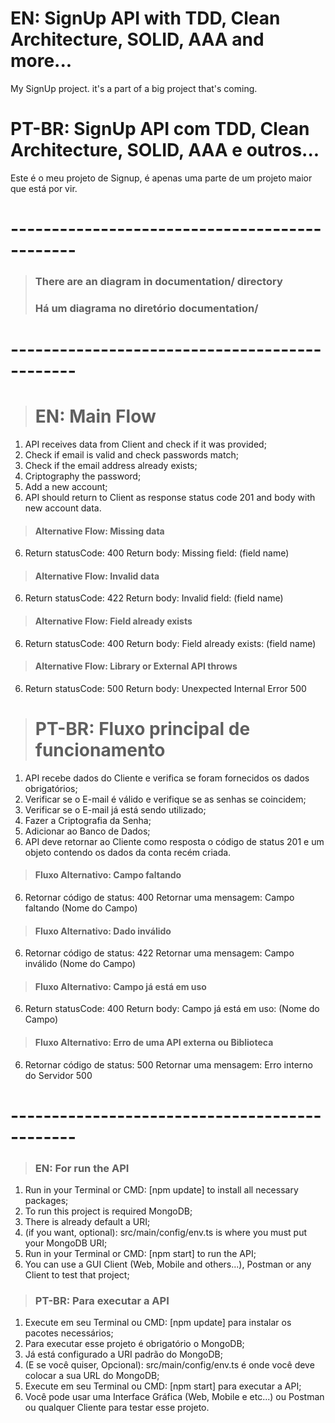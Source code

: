 # EN: SignUp API with TDD, Clean Architecture, SOLID, AAA and more...

My SignUp project. it's a part of a big project that's coming.

# PT-BR: SignUp API com TDD, Clean Architecture, SOLID, AAA e outros...

Este é o meu projeto de Signup, é apenas uma parte de um projeto maior que está por vir.

# ----------------------------------------------

> ### There are an diagram in documentation/ directory
>
> ### Há um diagrama no diretório documentation/

# ----------------------------------------------

> # EN: Main Flow

1. API receives data from Client and check if it was provided;
2. Check if email is valid and check passwords match;
3. Check if the email address already exists;
4. Criptography the password;
5. Add a new account;
6. API should return to Client as response status code 201 and body with new account data.

> #### Alternative Flow: Missing data

6. Return statusCode: 400
   Return body: Missing field: (field name)

> #### Alternative Flow: Invalid data

6. Return statusCode: 422
   Return body: Invalid field: (field name)

> #### Alternative Flow: Field already exists

6. Return statusCode: 400
   Return body: Field already exists: (field name)

> #### Alternative Flow: Library or External API throws

6. Return statusCode: 500
   Return body: Unexpected Internal Error 500

> # PT-BR: Fluxo principal de funcionamento

1. API recebe dados do Cliente e verifica se foram fornecidos os dados obrigatórios;
2. Verificar se o E-mail é válido e verifique se as senhas se coincidem;
3. Verificar se o E-mail já está sendo utilizado;
4. Fazer a Criptografia da Senha;
5. Adicionar ao Banco de Dados;
6. API deve retornar ao Cliente como resposta o código de status 201 e um objeto contendo os dados da conta recém criada.

> #### Fluxo Alternativo: Campo faltando

6. Retornar código de status: 400
   Retornar uma mensagem: Campo faltando (Nome do Campo)

> #### Fluxo Alternativo: Dado inválido

6. Retornar código de status: 422
   Retornar uma mensagem: Campo inválido (Nome do Campo)

> #### Fluxo Alternativo: Campo já está em uso

6. Return statusCode: 400
   Return body: Campo já está em uso: (Nome do Campo)

> #### Fluxo Alternativo: Erro de uma API externa ou Biblioteca

6. Retornar código de status: 500
   Retornar uma mensagem: Erro interno do Servidor 500

# ----------------------------------------------

> ### EN: For run the API

1. Run in your Terminal or CMD: [npm update] to install all necessary packages;
2. To run this project is required MongoDB;
3. There is already default a URI;
4. (if you want, optional): src/main/config/env.ts is where you must put your MongoDB URI;
5. Run in your Terminal or CMD: [npm start] to run the API;
6. You can use a GUI Client (Web, Mobile and others...), Postman or any Client to test that project;

> ### PT-BR: Para executar a API

1. Execute em seu Terminal ou CMD: [npm update] para instalar os pacotes necessários;
2. Para executar esse projeto é obrigatório o MongoDB;
3. Já está configurado a URI padrão do MongoDB;
4. (E se você quiser, Opcional): src/main/config/env.ts é onde você deve colocar a sua URL do MongoDB;
5. Execute em seu Terminal ou CMD: [npm start] para executar a API;
6. Você pode usar uma Interface Gráfica (Web, Mobile e etc...) ou Postman ou qualquer Cliente para testar esse projeto.
